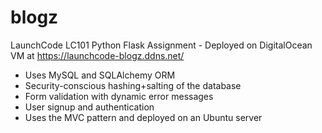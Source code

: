 # blogz
LaunchCode LC101 Python Flask Assignment - Deployed on DigitalOcean VM at https://launchcode-blogz.ddns.net/
* Uses MySQL and SQLAlchemy ORM
* Security-conscious hashing+salting of the database
* Form validation with dynamic error messages
* User signup and authentication
* Uses the MVC pattern and deployed on an Ubuntu server
